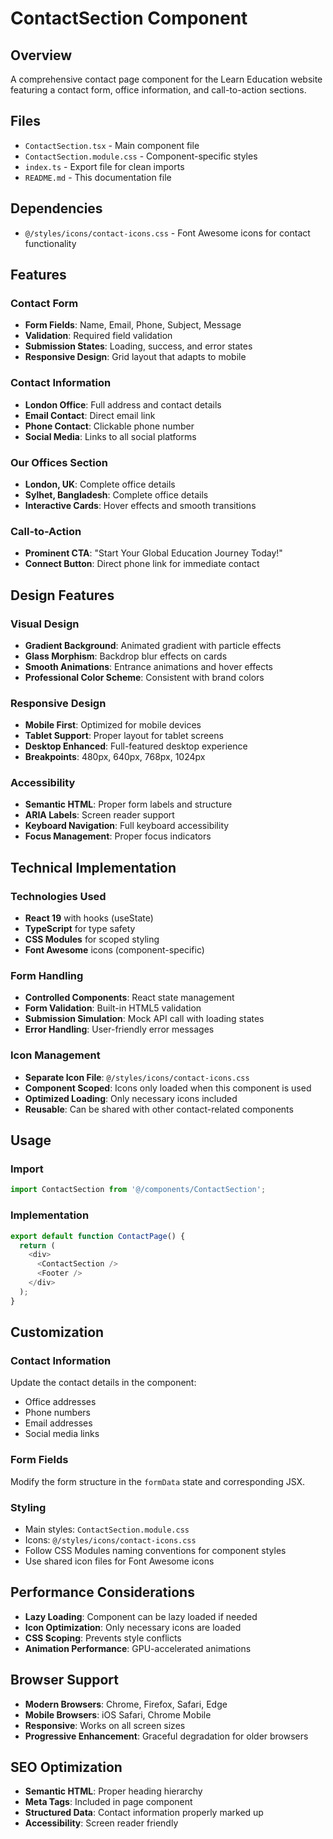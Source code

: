 # ContactSection Component

## Overview
A comprehensive contact page component for the Learn Education website featuring a contact form, office information, and call-to-action sections.

## Files
- `ContactSection.tsx` - Main component file
- `ContactSection.module.css` - Component-specific styles
- `index.ts` - Export file for clean imports
- `README.md` - This documentation file

## Dependencies
- `@/styles/icons/contact-icons.css` - Font Awesome icons for contact functionality

## Features

### Contact Form
- **Form Fields**: Name, Email, Phone, Subject, Message
- **Validation**: Required field validation
- **Submission States**: Loading, success, and error states
- **Responsive Design**: Grid layout that adapts to mobile

### Contact Information
- **London Office**: Full address and contact details
- **Email Contact**: Direct email link
- **Phone Contact**: Clickable phone number
- **Social Media**: Links to all social platforms

### Our Offices Section
- **London, UK**: Complete office details
- **Sylhet, Bangladesh**: Complete office details
- **Interactive Cards**: Hover effects and smooth transitions

### Call-to-Action
- **Prominent CTA**: "Start Your Global Education Journey Today!"
- **Connect Button**: Direct phone link for immediate contact

## Design Features

### Visual Design
- **Gradient Background**: Animated gradient with particle effects
- **Glass Morphism**: Backdrop blur effects on cards
- **Smooth Animations**: Entrance animations and hover effects
- **Professional Color Scheme**: Consistent with brand colors

### Responsive Design
- **Mobile First**: Optimized for mobile devices
- **Tablet Support**: Proper layout for tablet screens
- **Desktop Enhanced**: Full-featured desktop experience
- **Breakpoints**: 480px, 640px, 768px, 1024px

### Accessibility
- **Semantic HTML**: Proper form labels and structure
- **ARIA Labels**: Screen reader support
- **Keyboard Navigation**: Full keyboard accessibility
- **Focus Management**: Proper focus indicators

## Technical Implementation

### Technologies Used
- **React 19** with hooks (useState)
- **TypeScript** for type safety
- **CSS Modules** for scoped styling
- **Font Awesome** icons (component-specific)

### Form Handling
- **Controlled Components**: React state management
- **Form Validation**: Built-in HTML5 validation
- **Submission Simulation**: Mock API call with loading states
- **Error Handling**: User-friendly error messages

### Icon Management
- **Separate Icon File**: `@/styles/icons/contact-icons.css`
- **Component Scoped**: Icons only loaded when this component is used
- **Optimized Loading**: Only necessary icons included
- **Reusable**: Can be shared with other contact-related components

## Usage

### Import
```typescript
import ContactSection from '@/components/ContactSection';
```

### Implementation
```typescript
export default function ContactPage() {
  return (
    <div>
      <ContactSection />
      <Footer />
    </div>
  );
}
```

## Customization

### Contact Information
Update the contact details in the component:
- Office addresses
- Phone numbers
- Email addresses
- Social media links

### Form Fields
Modify the form structure in the `formData` state and corresponding JSX.

### Styling
- Main styles: `ContactSection.module.css`
- Icons: `@/styles/icons/contact-icons.css`
- Follow CSS Modules naming conventions for component styles
- Use shared icon files for Font Awesome icons

## Performance Considerations

- **Lazy Loading**: Component can be lazy loaded if needed
- **Icon Optimization**: Only necessary icons are loaded
- **CSS Scoping**: Prevents style conflicts
- **Animation Performance**: GPU-accelerated animations

## Browser Support

- **Modern Browsers**: Chrome, Firefox, Safari, Edge
- **Mobile Browsers**: iOS Safari, Chrome Mobile
- **Responsive**: Works on all screen sizes
- **Progressive Enhancement**: Graceful degradation for older browsers

## SEO Optimization

- **Semantic HTML**: Proper heading hierarchy
- **Meta Tags**: Included in page component
- **Structured Data**: Contact information properly marked up
- **Accessibility**: Screen reader friendly
